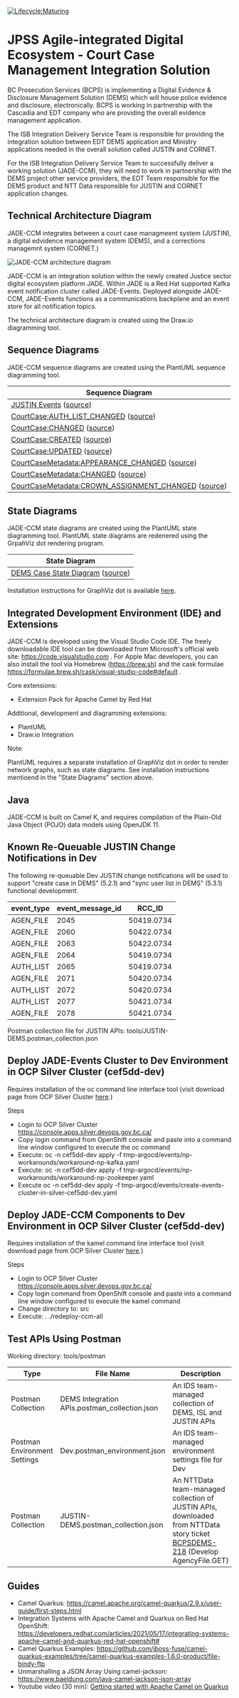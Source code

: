 [![Lifecycle:Maturing](https://img.shields.io/badge/Lifecycle-Maturing-007EC6)](<Redirect-URL>)

# JPSS Agile-integrated Digital Ecosystem - Court Case Management Integration Solution

BC Prosecution Services (BCPS) is implementing a Digital Evidence & Disclosure Management Solution (DEMS) which will house police evidence and disclosure, electronically. BCPS is working in partnership with the Cascadia and EDT company who are providing the overall evidence management application.

The ISB Integration Delivery Service Team is responsible for providing the integration solution between EDT DEMS application and Ministry applications needed in the overall solution called JUSTIN and CORNET.

For the ISB Integration Delivery Service Team to successfully deliver a working solution (JADE-CCM), they will need to work in partnership with the DEMS project other service providers, the EDT Team responsible for the DEMS product and NTT Data responsible for JUSTIN and CORNET application changes.

## Technical Architecture Diagram

JADE-CCM integrates between a court case managmeent system (JUSTIN), a digital edvidence management system (DEMS), and a corrections managemnt system (CORNET.)

![JADE-CCM architecture diagram](img/ccm_architecture_diagram.drawio.png)

JADE-CCM is an integration solution within the newly created Justice sector digital ecosystem platform JADE.  Within JADE is a Red Hat supported Kafka event notification cluster called JADE-Events.  Deployed alongside JADE-CCM, JADE-Events functions as a communications backplane and an event store for all notification topics.

The technical architecture diagram is created using the Draw.io diagramming tool.

## Sequence Diagrams

JADE-CCM sequence diagrams are created using the PlantUML sequence diagramming tool.

| Sequence Diagram |
| --- |
|[JUSTIN Events](img/ccm_justin_event_processing_sequence_diagram.png) ([source](img/src/ccm_justin_event_processing_sequence_diagram.plantuml))|
|[CourtCase:AUTH_LIST_CHANGED](img/ccm_COURTCASES_AUTH_LIST_CHANGED_processing_sequence_diagram.png) ([source](img/src/ccm_COURTCASES_AUTH_LIST_CHANGED_processing_sequence_diagram.plantuml))|
|[CourtCase:CHANGED](img/ccm_COURTCASES_CHANGED_processing_sequence_diagram.png) ([source](img/src/ccm_COURTCASES_CHANGED_processing_sequence_diagram.plantuml))|
|[CourtCase:CREATED](img/ccm_COURTCASES_CREATED_processing_sequence_diagram.png) ([source](img/src/ccm_COURTCASES_CREATED_processing_sequence_diagram.plantuml))|
|[CourtCase:UPDATED](img/ccm_COURTCASES_UPDATED_processing_sequence_diagram.png) ([source](img/src/ccm_COURTCASES_UPDATED_processing_sequence_diagram.plantuml))|
|[CourtCaseMetadata:APPEARANCE_CHANGED](img/ccm_COURTCASE_METADATAS_APPEARANCE_CHANGED_processing_sequence_diagram.png) ([source](img/src/ccm_COURTCASE_METADATAS_APPEARANCE_CHANGED_processing_sequence_diagram.plantuml))|
|[CourtCaseMetadata:CHANGED](img/ccm_COURTCASE_METADATAS_CHANGED_processing_sequence_diagram.png) ([source](img/src/ccm_COURTCASE_METADATAS_CHANGED_processing_sequence_diagram.plantuml))|
|[CourtCaseMetadata:CROWN_ASSIGNMENT_CHANGED](img/ccm_COURTCASE_METADATAS_CROWN_ASSIGNMENT_CHANGED_processing_sequence_diagram.png) ([source](img/src/ccm_COURTCASE_METADATAS_CROWN_ASSIGNMENT_CHANGED_processing_sequence_diagram.plantuml))|

## State Diagrams

JADE-CCM state diagrams are created using the PlantUML state diagramming tool.  PlantUML state diagrams are redenered using the GrpahViz dot rendering program.

| State Diagram |
| --- |
|[DEMS Case State Diagram](img/ccm_dems_case_state_diagram.png) ([source](img/src/ccm_dems_case_state_diagram.plantuml))|

Installation instructions for GraphViz dot is available [here](https://plantuml.com/graphviz-dot).

## Integrated Development Environment (IDE) and Extensions

JADE-CCM is developed using the Visual Studio Code IDE.  The freely downloadable IDE tool can be downloaded from Microsoft's official web site: https://code.visualstudio.com .  For Apple Mac developers, you can also install the tool via Homebrew (https://brew.sh) and the cask formulae https://formulae.brew.sh/cask/visual-studio-code#default .

Core extensions:

* Extension Pack for Apache Camel by Red Hat

Additional, development and diagramming extensions:

* PlantUML
* Draw.io Integration

Note:

PlantUML requires a separate installation of GraphViz dot in order to render network graphs, such as state diagrams.  See installation instructions mentioend in the "State Diagrams" section above.

## Java

JADE-CCM is built on Camel K, and requires compilation of the Plain-Old Java Object (POJO) data models using OpenJDK 11.

## Known Re-Queuable JUSTIN Change Notifications in Dev

The following re-queuable Dev JUSTIN change notifications will be used to support "create case in DEMS" (5.2.1) and "sync user list in DEMS" (5.3.1) functional development.

| event_type | event_message_id | RCC_ID |
| --- | --- | --- |
| AGEN_FILE | 2045 | 50419.0734 |
| AGEN_FILE | 2060 | 50422.0734 |
| AGEN_FILE | 2063 | 50422.0734 |
| AGEN_FILE | 2064 | 50419.0734 |
| AUTH_LIST | 2065 | 50419.0734 |
| AGEN_FILE | 2071 | 50420.0734 |
| AUTH_LIST | 2072 | 50420.0734 |
| AUTH_LIST | 2077 | 50421.0734 |
| AGEN_FILE | 2078 | 50421.0734 |

Postman collection file for JUSTIN APIs: tools/JUSTIN-DEMS.postman_collection.json

## Deploy JADE-Events Cluster to Dev Environment in OCP Silver Cluster (cef5dd-dev)

Requires installation of the oc command line interface tool (visit download page from OCP Silver Cluster [here](https://console.apps.silver.devops.gov.bc.ca/command-line-tools).)

Steps

* Login to OCP Silver Cluster https://console.apps.silver.devops.gov.bc.ca/
* Copy login command from OpenShift console and paste into a command line window configured to execute the oc command
* Execute: oc -n cef5dd-dev apply -f tmp-argocd/events/np-workarounds/workaround-np-kafka.yaml
* Execute: oc -n cef5dd-dev apply -f tmp-argocd/events/np-workarounds/workaround-np-zookeeper.yaml
* Execute oc -n cef5dd-dev apply -f tmp-argocd/events/create-events-cluster-in-silver-cef5dd-dev.yaml

## Deploy JADE-CCM Components to Dev Environment in OCP Silver Cluster (cef5dd-dev)

Requires installation of the kamel command line interface tool (visit download page from OCP Silver Cluster [here](https://console.apps.silver.devops.gov.bc.ca/command-line-tools).)

Steps

* Login to OCP Silver Cluster https://console.apps.silver.devops.gov.bc.ca/
* Copy login command from OpenShift console and paste into a command line window configured to execute the kamel command
* Change directory to: src
* Execute: . ./redeploy-ccm-all

## Test APIs Using Postman

Working directory: tools/postman

| Type | File Name | Description |
| ---  | ---       | ----        |
| Postman Collection | DEMS Integration APIs.postman_collection.json | An IDS team-managed collection of DEMS, ISL and JUSTIN APIs |
| Postman Environment Settings | Dev.postman_environment.json | An IDS team-managed environment settings file for Dev |
| Postman Collection | JUSTIN-DEMS.postman_collection.json | An NTTData team-managed collection of JUSTIN APIs, downloaded from NTTData story ticket [BCPSDEMS-218](https://justice.gov.bc.ca/jira/browse/BCPSDEMS-218) (Develop AgencyFile.GET) | 


## Guides

* Camel Quarkus: https://camel.apache.org/camel-quarkus/2.9.x/user-guide/first-steps.html
* Integration Systems with Apache Camel and Quarkus on Red Hat OpenShift: https://developers.redhat.com/articles/2021/05/17/integrating-systems-apache-camel-and-quarkus-red-hat-openshift#
* Camel Quarkus Examples: https://github.com/jboss-fuse/camel-quarkus-examples/tree/camel-quarkus-examples-1.6.0-product/file-bindy-ftp
* Unmarshalling a JSON Array Using camel-jackson: https://www.baeldung.com/java-camel-jackson-json-array
* Youtube video (30 min): [Getting started with Apache Camel on Quarkus](https://www.youtube.com/watch?v=POWsZnGhVHM)